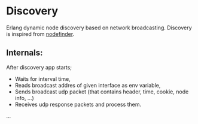 # Discovery

Erlang dynamic node discovery based on network broadcasting.
Discovery is inspired from [nodefinder](https://github.com/bsmr-erlang/nodefinder.git).

## Internals:

After discovery app starts;

* Waits for interval time,
* Reads broadcast addres of given interface as env variable,
* Sends broadcast udp packet (that contains header, time, cookie, node info, ...)
* Receives udp response packets and process them.

...